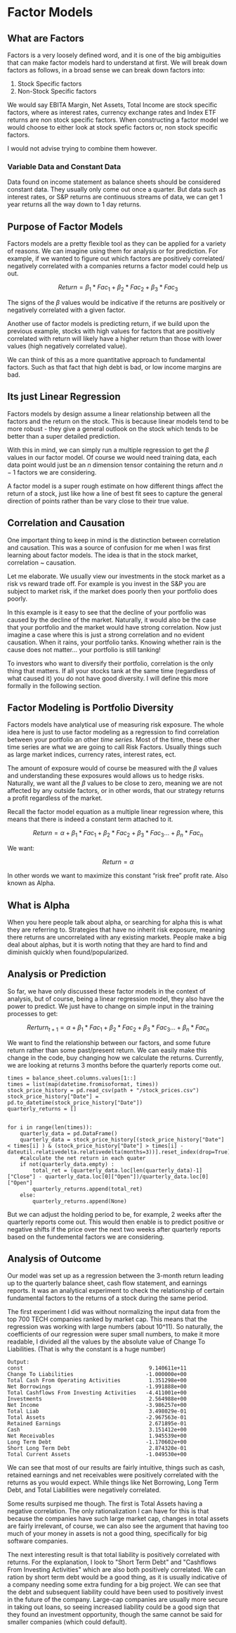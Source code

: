 # Factor Models
## What are Factors

Factors is a very loosely defined word, and it is one of the big ambiguities that can make factor models hard to understand at first. We will break down factors as follows, in a broad sense we can break down factors into:

1. Stock Specific factors
2. Non-Stock Specific factors

We would say EBITA Margin, Net Assets, Total Income are stock specific factors, where as interest rates, currency exchange rates and Index ETF returns are non stock specific factors. When constructing a factor model we would choose to either look at stock spefic factors or, non stock specific factors. 

I would not advise trying to combine them however.

### Variable Data and Constant Data

Data found on income statement as balance sheets should be considered constant data. They usually only come out once a quarter. But data such as interest rates, or S&P returns are continuous streams of data, we can get 1 year returns all the way down to 1 day returns.

## Purpose of Factor Models

Factors models are a pretty flexible tool as they can be applied for a variety of reasons. We can imagine using them for analysis or for prediction. For example, if we wanted to figure out which factors are positively correlated/ negatively correlated with a companies returns a factor model could help us out.

$$
Return = \beta_1 *Fac_1 + \beta_2 *Fac_2 + \beta_3*Fac_3
$$

The signs of the $\beta$ values would be indicative if the returns are positively or negatively correlated with a given factor.

Another use of factor models is predicting return, if we build upon the previous example, stocks with high values for factors that are positively correlated with return will likely have a higher return than those with lower values (high negatively correlated value). 

We can think of this as a more quantitative approach to fundamental factors. Such as that fact that high debt is bad, or low income margins are bad.

## Its just Linear Regression

Factors models by design assume a linear relationship between all the factors and the return on the stock. This is because linear models tend to be more robust - they give a general outlook on the stock which tends to be better than a super detailed prediction.

With this in mind, we can simply run a multiple regression to get the $\beta$ values in our factor model. Of course we would need training data, each data point would just be an $n$ dimension tensor containing the return and $n-1$ factors we are considering.

A factor model is a super rough estimate on how different things affect the return of a stock, just like how a line of best fit sees to capture the general direction of points rather than be vary close to their true value.

## Correlation and Causation

One important thing to keep in mind is the distinction between correlation and causation. This was a source of confusion for me when I was first learning about factor models. The idea is that in the stock market, correlation ~ causation. 

Let me elaborate. We usually view our investments in the stock market as a risk vs reward trade off. For example is you invest in the S&P you are subject to market risk, if the market does poorly then your portfolio does poorly.  

In this example is it easy to see that the decline of your portfolio was caused by the decline of the market. Naturally, it would also be the case that your portfolio and the market would have strong correlation.  Now just imagine a case where this is just a strong correlation and no evident causation. When it rains, your portfolio tanks. Knowing whether rain is the cause does not matter... your portfolio is still tanking! 

To investors who want to diversify their portfolio, correlation is the only thing that matters. If all your stocks tank at the same time (regardless of what caused it) you do not have good diversity. I will define this more formally in the following section.

## Factor Modeling is Portfolio Diversity

Factors models have analytical use of measuring risk exposure.  The whole idea here is just to use factor modeling as a regression to find correlation between your portfolio an other *time series*. Most of the time, these other time series are what we are going to call Risk Factors. Usually things such as large market indices, currency rates, interest rates, ect. 

The amount of exposure would of course be measured with the $\beta$  values and understanding these exposures would allows us to hedge risks. Naturally, we want all the $\beta$ values to be close to zero, meaning we are not affected by any outside factors, or in other words, that our strategy returns a profit regardless of the market.

Recall the factor model equation as a multiple linear regression where, this means that there is indeed a constant term attached to it. 

 

$$
Return = \alpha + \beta_1 *Fac_1 + \beta_2 *Fac_2 + \beta_3*Fac_3 ... +\beta_n * Fac_n
$$

We want:

$$
Return = \alpha
$$

In other words we want to maximize this constant “risk free” profit rate. Also known as Alpha.

## What is Alpha

When you here people talk about alpha, or searching for alpha this is what they are referring to. Strategies that have no inherit risk exposure, meaning there returns are uncorrelated with any existing markets. People make a big deal about alphas, but it is worth noting that they are hard to find and diminish quickly when found/popularized.

## Analysis or Prediction

So far, we have only discussed these factor models in the context of analysis, but of course, being a linear regression model, they also have the power to predict.  We just have to change on simple input in the training processes to get:

$$
Rerturn_{t+1} = \alpha + \beta_1 *Fac_1 + \beta_2 *Fac_2 + \beta_3*Fac_3 ... +\beta_n * Fac_n
$$

We want to find the relationship between our factors, and some future return rather than some past/present return. We can easily make this change in the code, buy changing how we calculate the returns. Currently, we are looking at returns 3 months before the quarterly reports come out.

```
times = balance_sheet.columns.values[1::]
times = list(map(datetime.fromisoformat, times))
stock_price_history = pd.read_csv(path + "/stock_prices.csv")
stock_price_history["Date"] = pd.to_datetime(stock_price_history["Date"])
quarterly_returns = []


for i in range(len(times)):
    quarterly_data = pd.DataFrame()
    quarterly_data = stock_price_history[(stock_price_history["Date"] < times[i] ) & (stock_price_history["Date"] > times[i] - dateutil.relativedelta.relativedelta(months=3))].reset_index(drop=True)
    #calculate the net return in each quater
    if not(quarterly_data.empty) :
        total_ret = (quarterly_data.loc[len(quarterly_data)-1]["Close"] - quarterly_data.loc[0]["Open"])/quarterly_data.loc[0]["Open"]
        quarterly_returns.append(total_ret)
    else:
        quarterly_returns.append(None)
```

But we can adjust the holding period to be, for example, 2 weeks after the quarterly reports come out. This would then enable is to predict positive or negative shifts if the price over the next two weeks after quarterly reports based on the fundemental factors we are considering.

## Analysis of Outcome

Our model was set up as a regression between the 3-month return leading up to the quarterly balance sheet, cash flow statement, and earnings reports. It was an analytical experiment to check the relationship of certain fundamental factors to the returns of a stock during the same period. 

The first experiment I did was without normalizing the input data from the top 700 TECH companies ranked by market cap. This means that the regression was working with large numbers (about 10^11). So naturally, the coefficients of our regression were super small numbers, to make it more readable, I divided all the values by the absolute value of Change To Liabilities. (That is why the constant is a huge number)

```
Output:
const                                        9.140611e+11
Change To Liabilities                       -1.000000e+00
Total Cash From Operating Activities         1.351298e+00
Net Borrowings                              -1.991888e+00
Total Cashflows From Investing Activities   -4.411001e+00
Investments                                  2.564988e+00
Net Income                                  -3.986257e+00
Total Liab                                   3.498029e-01
Total Assets                                -2.967563e-01
Retained Earnings                            2.671895e-01
Cash                                         3.151412e+00
Net Receivables                              1.945539e+00
Long Term Debt                              -1.170602e+00
Short Long Term Debt                         2.874320e-01
Total Current Assets                        -1.049530e+00
```

We can see that most of our results are fairly intuitive, things such as cash, retained earnings and net receivables were positively correlated with the returns as you would expect. While things like Net Borrowing, Long Term Debt, and Total Liabilities were negatively correlated. 

Some results surpised me though. The first is Total Assets having a negative correlation. The only rationalization I can have for this is that because the companies have such large market cap, changes in total assets are fairly irrelevant, of course, we can also see the argument that having too much of your money in assets is not a good thing, specifically for big software companies. 

The next interesting result is that total liability is positively correlated with returns. For the explanation, I look to "Short Term Debt" and "Cashflows From Investing Activities" which are also both positively correlated. We can ration by short term debt would be a good thing, as it is usually indicative of a company needing some extra funding for a big project. We can see that the debt and subsequent liability could have been used to positively invest in the future of the company. Large-cap companies are usually more secure in taking out loans, so seeing increased liability could be a good sign that they found an investment opportunity, though the same cannot be said for smaller companies (which could default).  